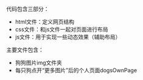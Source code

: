 代码包含三部分：
  - html文件：定义网页结构
  - css文件：和js文件一起对页面进行布局
  - js文件：用于实现一些动态效果（辅助布局）

主要文件包含：
  - 狗狗图片img文件夹
  - 每只狗点开“更多图片”后的个人页面dogsOwnPage
